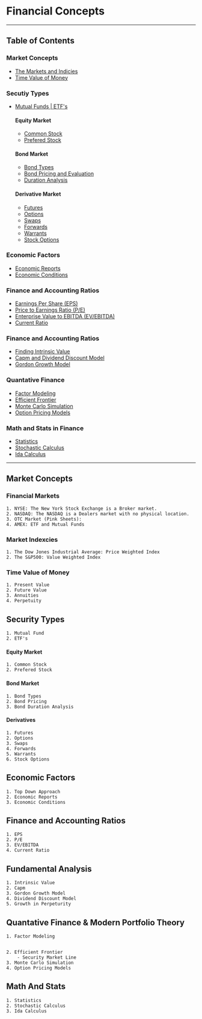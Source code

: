 # Financial Concepts 
---

## Table of Contents 
<h3>Market Concepts</h3>

- [The Markets and Indicies](#market-concepts)
- [Time Value of Money](#time-value-of-money)

<h3>Secutiy Types</h3>

- [Mutual Funds | ETF's](#security-types)

    <h4>Equity Market</h4>

    - [Common Stock](#Equity-Market)
    - [Prefered Stock](#Equity-Market)

    <h4>Bond Market</h4>

    - [Bond Types]()
    - [Bond Pricing and Evaluation]()
    - [Duration Analysis]()

    <h4>Derivative Market</h4>

    - [Futures]()
    - [Options]()
    - [Swaps]()
    - [Forwards]()
    - [Warrants]()
    - [Stock Options]()

<h3>Economic Factors</h3>

- [Economic Reports]()
- [Economic Conditions]()

<h3>Finance and Accounting Ratios</h3>

- [Earnings Per Share (EPS)]()
- [Price to Earnings Ratio (P/E)]()
- [Enterprise Value to EBITDA (EV/EBITDA)]()
- [Current Ratio]()

<h3>Finance and Accounting Ratios</h3>

- [Finding Intrinsic Value]()
- [Capm and Dividend Discount Model]()
- [Gordon Growth Model]()

<h3>Quantative Finance</h3>

- [Factor Modeling]()
- [Efficient Frontier]()
- [Monte Carlo Simulation]()
- [Option Pricing Models]()

<h3>Math and Stats in Finance</h3>

- [Statistics]()
- [Stochastic Calculus]()
- [Ida Calculus]()
---

## Market Concepts 

### Financial Markets
    1. NYSE: The New York Stock Exchange is a Broker market.
    2. NASDAQ: The NASDAQ is a Dealers market with no physical location. 
    3. OTC Market (Pink Sheets): 
    4. AMEX: ETF and Mutual Funds
### Market Indexcies
    1. The Dow Jones Industrial Average: Price Weighted Index
    2. The S&P500: Value Weighted Index
### Time Value of Money
    1. Present Value
    2. Future Value
    3. Annuities
    4. Perpetuity

## Security Types
    1. Mutual Fund
    2. ETF's

#### Equity Market
    1. Common Stock 
    2. Prefered Stock
 
#### Bond Market
    1. Bond Types 
    2. Bond Pricing
    3. Bond Duration Analysis


#### Derivatives
    1. Futures
    2. Options
    3. Swaps
    4. Forwards
    5. Warrants
    6. Stock Options


## Economic Factors
    1. Top Down Approach
    2. Economic Reports
    3. Economic Conditions


## Finance and Accounting Ratios
    1. EPS
    2. P/E
    3. EV/EBITDA
    4. Current Ratio


## Fundamental Analysis
    1. Intrinsic Value
    2. Capm
    3. Gordon Growth Model
    4. Dividend Discount Model 
    5. Growth in Perpeturity


## Quantative Finance & Modern Portfolio Theory
    1. Factor Modeling
        

    2. Efficient Frontier
        - Security Market Line
    3. Monte Carlo Simulation
    4. Option Pricing Models


## Math And Stats
    1. Statistics
    2. Stochastic Calculus
    3. Ida Calculus

